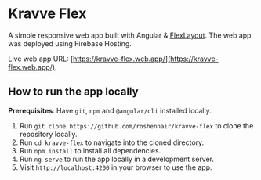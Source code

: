 # Kravve Flex

A simple responsive web app built with Angular & [FlexLayout](https://github.com/angular/flex-layout). The web app was deployed using Firebase Hosting.

Live web app URL: [https://kravve-flex.web.app/](https://kravve-flex.web.app/).

## How to run the app locally

**Prerequisites**: Have `git`, `npm` and `@angular/cli` installed locally.

1. Run `git clone https://github.com/roshennair/kravve-flex` to clone the repository locally.
2. Run `cd kravve-flex` to navigate into the cloned directory.
3. Run `npm install` to install all dependencies.
4. Run `ng serve` to run the app locally in a development server.
5. Visit `http://localhost:4200` in your browser to use the app.